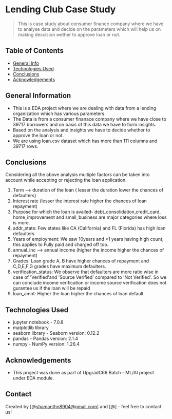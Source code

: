 # Lending Club Case Study
> This is case study about consumer finance company where we have to analyse data and decide on the parameters which will help us on making descision wether to approve loan or not.


## Table of Contents
* [General Info](#general-information)
* [Technologies Used](#technologies-used)
* [Conclusions](#conclusions)
* [Acknowledgements](#acknowledgements)


## General Information
- This is a EDA project where we are dealing with data from a lending organization which has various parameters.
- The Data is from a consumer finanace company where we have close to 39717 borrowers and on basis of this data we have to form insights.
- Based on the analysis and insights we have to decide whether to approve the loan or not.
- We are using loan.csv dataset which has more than 111 columns and 39717 rows.

## Conclusions
Considering all the above analysis multiple factors can be taken into account while accepting or rejecting the loan application.
1. Term --> duration of the loan ( lesser the duration lower the chances of defaulters)
2. Interest rate (lesser the interest rate higher the chances of loan repayment)
3. Purpose for which the loan is availed- debt_consolidation,credit_card, home_improvement and small_business are major categories where loss is more.
4. addr_state: Few states like CA (California) and FL (Florida) has high loan defaulters
5. Years of employment: We saw 10years and <1 years having high count, this applies to Fully paid and charged off too.
6. annual_inc --> annual income (higher the income higher the chances of repayment)
7. Grades: Loan grade A, B have higher chances of repayment and C,D,E,F,G grades have maximum defaulters.
8. verification_status: We observe that defaulters are more ratio wise in case of 'Verified'and 'Source Verified' compared to 'Not Verified'. So we can conclude income verification or income source verification does not gurantee us if the loan will be repaid
9. loan_amnt: Higher the loan higher the chances of loan default


## Technologies Used
- jupyter notebook - 7.0.8
- matplotlib library
- seaborn library - Seaborn version: 0.12.2
- pandas - Pandas version: 2.1.4
- numpy - NumPy version: 1.26.4

## Acknowledgements
- This project was done as part of UpgradC66 Batch - ML/AI project under EDA module.


## Contact
Created by [@shamanthn8904@gmail.com] and [@] - feel free to contact us!

